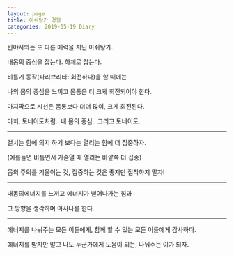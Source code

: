 ```yaml
---
layout: page
title: 아쉬탕가 경험
categories: 2019-05-19 Diary
---
```


빈야사와는 또 다른 매력을 지닌 아쉬탕가.

내몸의 중심을 잡는다. 하체로 잡는다.

비틀기 동작(파리브리타: 회전하다)을 할 때에는

나의 몸의 중심을 느끼고 몸통은 더 크케 회전되어야 한다.

마지막으로 시선은 몸통보다 더더 많이, 크게 회전된다.

마치, 토네이도처럼.. 내 몸의 중심.. 그리고 토네이도.

----

걸치는 힘에 의지 하기 보다는 열리는 힘에 더 집중하자.

(예를들면 비틀면서 가슴열 때 열리는 바깥쪽 더 집중)

몸의 주의를 기울이는 것, 집중하는 것은 좋지만 집착하지 말자!

----

내몸의에너지를 느끼고 에너지가 뻗어나가는 힘과

그 방향을 생각하며 아사나를 한다.

----

에너지를 나눠주는 모든 이들에게, 함께 할 수 있는 모든 이들에게 감사하다.

에너지를 받지만 말고 나도 누군가에게 도움이 되는, 나눠주는 이가 되자.